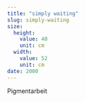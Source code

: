 ```yaml
---
title: "simply waiting"
slug: simply-waiting
size:
  height:
    value: 40
    unit: cm
  width:
    value: 52
    unit: cm
date: 2000
---
```


Pigmentarbeit
